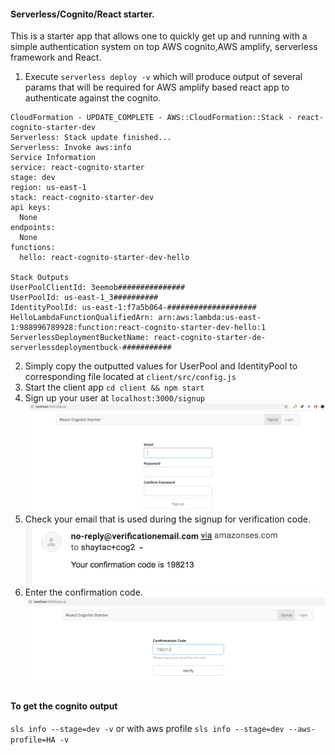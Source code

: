 #### Serverless/Cognito/React starter.
This is a starter app that allows one to quickly get up and running with a simple authentication system on top AWS cognito,AWS amplify, serverless framework and React.

1. Execute `serverless deploy -v` which will produce output of several params that will be required for AWS amplify based react app to authenticate against the cognito.

````
CloudFormation - UPDATE_COMPLETE - AWS::CloudFormation::Stack - react-cognito-starter-dev
Serverless: Stack update finished...
Serverless: Invoke aws:info
Service Information
service: react-cognito-starter
stage: dev
region: us-east-1
stack: react-cognito-starter-dev
api keys:
  None
endpoints:
  None
functions:
  hello: react-cognito-starter-dev-hello

Stack Outputs
UserPoolClientId: 3eemob###############
UserPoolId: us-east-1_3##########
IdentityPoolId: us-east-1:f7a5b064-####################
HelloLambdaFunctionQualifiedArn: arn:aws:lambda:us-east-1:988996789928:function:react-cognito-starter-dev-hello:1
ServerlessDeploymentBucketName: react-cognito-starter-de-serverlessdeploymentbuck-###########
````
2. Simply copy the outputted values for UserPool and IdentityPool to corresponding file located at `client/src/config.js` 
3. Start the client app `cd client && npm start`
4. Sign up your user at `localhost:3000/signup`
![](./docimgs/signup.png)
5. Check your email that is used during the signup for verification code.
![](./docimgs/verification-email.png)
6. Enter the confirmation code.
![](./docimgs/enter-confirmation-code.png)

#### To get the cognito output 
`sls info --stage=dev -v` or with aws profile `sls info --stage=dev --aws-profile=HA -v`